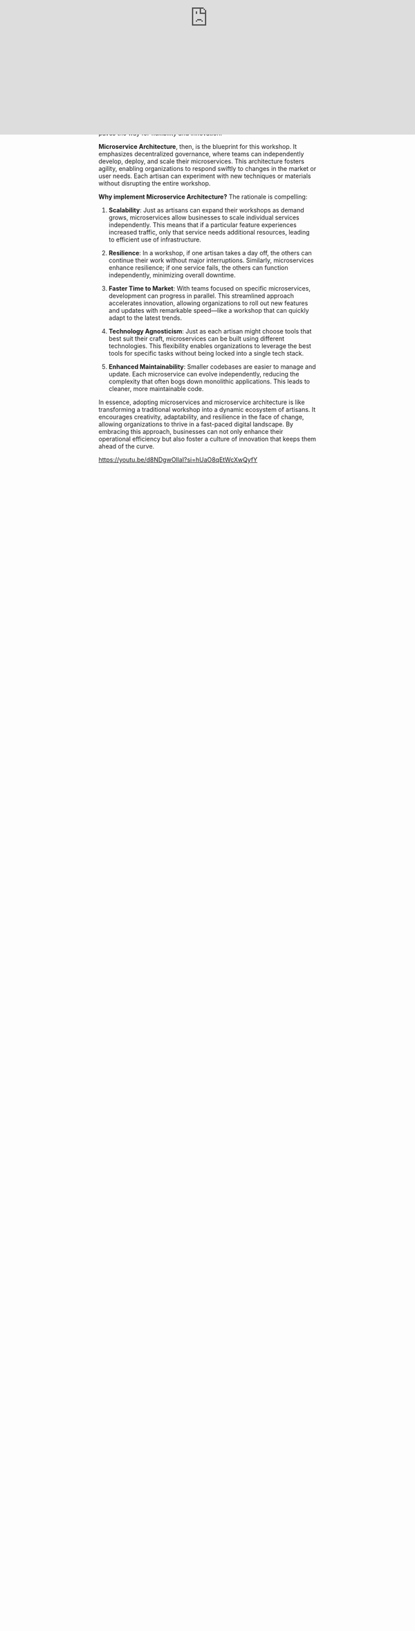 ```yaml
---
date_modified: 2025-04-07
site_uuid: 5d0cc054-0c24-44fc-8d66-b215fcfd825e
date_created: 2025-04-07
---
```


[[Microservices]] are really only possible with the proper use of [[Containers]], and using [[Container Orchestration]] tooling like [[Kubernetes]]. When many [[Microservices]] have been created, senior engineering executives will need to architect a [[Service Mesh]]. 

<iframe style="display:block;position:absolute;top:0;left:0;width:100%;aspect-ratio:16/9;" src="https://www.youtube.com/embed/lL_j7ilk7rc?si=MQt72cGS4xcCz5MS" title="YouTube video player" frameborder="0" allow="accelerometer; autoplay; clipboard-write; encrypted-media; gyroscope; picture-in-picture; web-share" referrerpolicy="strict-origin-when-cross-origin" allowfullscreen></iframe>

[Microservices explained in 5 Minutes.](https://youtu.be/lL_j7ilk7rc?si=gMtKl3jCI0MrwRu6) 5 minutes or less.  [[YouTube]]. 

According to [[Poe AI]]:

> [!NOTE]
> Imagine a bustling workshop filled with artisans, each specializing in their craft—potters shaping clay, weavers creating intricate patterns, and blacksmiths forging tools. This is akin to the world of microservices, where each small, autonomous service focuses on a specific function, working harmoniously within a larger system.
> 
> **Microservices** are like these skilled artisans, each responsible for a distinct piece of the overall puzzle. Instead of a monolithic structure where everything is intertwined—like a single massive machine—microservices break down applications into smaller, independent components. Each microservice communicates through well-defined APIs, allowing them to operate in tandem while retaining their individuality. This modular approach paves the way for flexibility and innovation.
> 
> **Microservice Architecture**, then, is the blueprint for this workshop. It emphasizes decentralized governance, where teams can independently develop, deploy, and scale their microservices. This architecture fosters agility, enabling organizations to respond swiftly to changes in the market or user needs. Each artisan can experiment with new techniques or materials without disrupting the entire workshop.
> 
> **Why implement Microservice Architecture?** The rationale is compelling:
> 
> 1. **Scalability**: Just as artisans can expand their workshops as demand grows, microservices allow businesses to scale individual services independently. This means that if a particular feature experiences increased traffic, only that service needs additional resources, leading to efficient use of infrastructure.
>     
> 2. **Resilience**: In a workshop, if one artisan takes a day off, the others can continue their work without major interruptions. Similarly, microservices enhance resilience; if one service fails, the others can function independently, minimizing overall downtime.
>     
> 3. **Faster Time to Market**: With teams focused on specific microservices, development can progress in parallel. This streamlined approach accelerates innovation, allowing organizations to roll out new features and updates with remarkable speed—like a workshop that can quickly adapt to the latest trends.
>     
> 4. **Technology Agnosticism**: Just as each artisan might choose tools that best suit their craft, microservices can be built using different technologies. This flexibility enables organizations to leverage the best tools for specific tasks without being locked into a single tech stack.
>     
> 5. **Enhanced Maintainability**: Smaller codebases are easier to manage and update. Each microservice can evolve independently, reducing the complexity that often bogs down monolithic applications. This leads to cleaner, more maintainable code.
>     
> 
> In essence, adopting microservices and microservice architecture is like transforming a traditional workshop into a dynamic ecosystem of artisans. It encourages creativity, adaptability, and resilience in the face of change, allowing organizations to thrive in a fast-paced digital landscape. By embracing this approach, businesses can not only enhance their operational efficiency but also foster a culture of innovation that keeps them ahead of the curve.

https://youtu.be/d8NDgwOllaI?si=hUaO8qEtWcXwQyfY